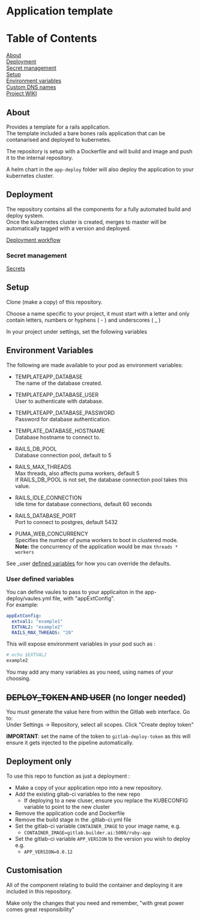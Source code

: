 # Application template

# Table of Contents  

[About](#about)  
[Deployment](#deployment)  
[Secret management](docs/secrets.md)  
[Setup](#setup)  
[Environment variables](#environment-variables)  
[Custom DNS names](docs/cnames.md)  
[Project WIKI](https://gitlab.builder.ai/devops/template-app/-/wikis/home)  


## About  

Provides a template for a rails application.  
The template included a bare bones rails application that can be contanarised and deployed to kubernetes.

The repository is setup with a Dockerfile and will build and image and push it to the internal repository.

A helm chart in the `app-deploy` folder will also deploy the application to your kubernetes cluster.

## Deployment

The repository contains all the components for a fully automated build and deploy system.  
Once the kubernetes cluster is created, merges to master will be automatically tagged with a version and deployed.

[Deployment workflow](docs/deployment.md)  

### Secret management

[Secrets](docs/secrets.md)  


## Setup

Clone (make a copy) of this repository.

Choose a name specific to your project, it must start with a letter and only contain letters, numbers or hyphens ( - ) and underscores ( _ )

In your project under settings, set the following variables

## Environment Variables

The following are made available to your pod as environment variables:  

* TEMPLATEAPP_DATABASE  
The name of the database created.  

* TEMPLATEAPP_DATABASE_USER  
User to authenticate with database.  

* TEMPLATEAPP_DATABASE_PASSWORD  
Password for database authentication.  

* TEMPLATE_DATABASE_HOSTNAME  
Database hostname to connect to.  

* RAILS_DB_POOL  
Database connection pool, default to 5

* RAILS_MAX_THREADS  
Max threads, also affects puma workers, default 5  
If RAILS_DB_POOL is not set, the database connection pool takes this value.


* RAILS_IDLE_CONNECTION  
Idle time for database connections, default 60 seconds

* RAILS_DATABASE_PORT  
Port to connect to postgres, default 5432  

* PUMA_WEB_CONCURRENCY  
Specifies the number of  puma workers to boot in clustered mode.  
**Note:** the concurrency of the application would be max `threads * workers`  

See _user [defined variables](#user-defined-variables) for how you can override the defaults.

### User defined variables

You can define vaules to pass to your applicaiton in the app-deploy/vaules.yml file, with "appExtConfig".  
For example:  
```yaml
appExtConfig:
  extval1: "example1"
  EXTVAL2: "example2"
  RAILS_MAX_THREADS: "20"
```

This will expose environment variables in your pod such as :
```bash
# echo $EXTVAL2
example2
```
You may add any many variables as you need, using names of your choosing.  


## ~~DEPLOY_TOKEN AND USER~~ (no longer needed)
You must generate the value here from within the Gitlab web interface. Go to:  
Under Settings -> Repository, select all scopes. Click "Create deploy token"

**IMPORTANT**: set the name of the token to `gitlab-deploy-token` as this will ensure it gets injected to the pipeline automatically.

## Deployment only

To use this repo to function as just a deployment :  
* Make a copy of your application repo into a new repository.
* Add the existing gitab-ci variables to the new repo
  * If deploying to a new cluser, ensure you replace the KUBECONFIG variable to point to the new cluster
* Remove the application code and Dockerfile
* Remove the build stage in the .gitlab-ci.yml file
* Set the gitlab-ci variable `CONTAINER_IMAGE` to your image name, e.g.
  * `CONTAINER_IMAGE=gitlab.builder.ai:5000/ruby-app`
* Set the gitlab-ci variable `APP_VERSION` to the version you wish to deploy e.g.
  * `APP_VERSION=0.0.12`

## Customisation

All of the component relating to build the container and deploying it are included in this repository.  

Make only the changes that you need and remember, "with great power comes great responsibility"







